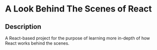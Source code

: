 # A Look Behind The Scenes of React

## Description

A React-based project for the purpose of learning more in-depth of how React works behind the scenes.
